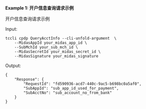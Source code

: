 **Example 1: 开户信息查询请求示例**

开户信息查询请求示例

Input: 

```
tccli cpdp QueryAcctInfo --cli-unfold-argument  \
    --MidasAppId your_midas_app_id \
    --SubMchId your_sub_mch_id \
    --MidasSecretId your_midas_secret_id \
    --MidasSignature your_midas_signature
```

Output: 
```
{
    "Response": {
        "RequestId": "fd590936-acd7-440c-9ac5-b698bc0a5af0",
        "SubAppId": "sub_app_id_used_for_payment",
        "SubAcctNo": "sub_account_no_from_bank"
    }
}
```

